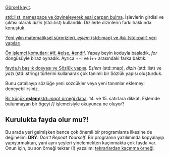 [Görsel kayıt](https://drive.google.com/file/d/1WpOxvV7uT1ift6mPO51yMSaSRt2ZfE-2/view?usp=drivesdk).  

[std::list, namespace ve özyineleyerek asal çarpan bulma](https://onlinegdb.com/9m56IBI1M).   İşlevlerin girdisi ve çıktısı olarak *dizin* (std::list) kullandık. Dizilerle dizinlerin farkı hakkında konuştuk.

[Yeni yılın matematiksel sürprizleri, *eşlem* (std::map) ve *ikili* (std::pair) veri yapıları](https://onlinegdb.com/aT8ic-BoR).   

[Ön işlemci komutları: #if, #else, #endif]( 
https://onlinegdb.com/xf6G6EgDw
).   Yapay beyin koduyla başladık, *for* döngüsüyle biraz oynadık. Ayrıca ++i ve i++ arasındaki farka baktık.   

[fayda.h başlık dosyası ve Sözlük yapısı](https://onlinegdb.com/xhCQeTBsM).  *Eşlem* (std::map), *dizin* (std::list) ve *yazı* (std::string) türlerini kullanarak çok tanımlı bir Sözlük yapısı oluşturduk.  

Bunu çatallayıp sözlüğe yeni sözcükler veya yeni tanımlar eklemeyi deneyebilirsiniz. 

[Bir küçük **eşlem**(*std::map*) örneği daha](https://coliru.stacked-crooked.com/a/2cbfbebdc875e918). 14. ve 15. satırlara dikkat. Eşlemde bulunmayan bir ögeyi *[]* işlemcisiyle okuyunca ne oluyor? 

Kurulukta fayda olur mu?!
---
Bu arada yeri gelmişken bence çok önemli bir programlama ilkesine de değinelim: **DRY**: *Don't Repeat Yourself*. Bir programın yazılımında kopyalayıp yapıştırmaktan, yani aynı şeyleri yinelemekten kaçınmakta çok fayda var. Onun için, bu son örneği tekrar (!) yazalım: [tekrarlardan kaçınma örneği](https://coliru.stacked-crooked.com/a/260fc13e808be74c).  
